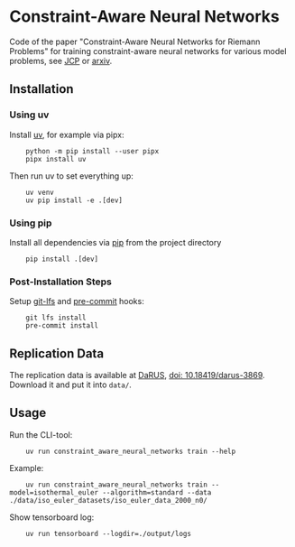 # Constraint-Aware Neural Networks

Code of the paper "Constraint-Aware Neural Networks for Riemann Problems" for training constraint-aware neural networks for various model problems, see [JCP](https://doi.org/10.1016/j.jcp.2020.109345) or [arxiv](https://doi.org/10.48550/arXiv.1904.12794).

## Installation

### Using uv

Install [uv](https://github.com/astral-sh/uv), for example via pipx:

        python -m pip install --user pipx
        pipx install uv

Then run uv to set everything up:

        uv venv
        uv pip install -e .[dev]

### Using pip

Install all dependencies via [pip](https://pip.pypa.io/en/stable/) from the project directory

        pip install .[dev]

### Post-Installation Steps

Setup [git-lfs](https://git-lfs.com/) and [pre-commit](https://pre-commit.com/hooks.html) hooks:

        git lfs install  
        pre-commit install

## Replication Data

The replication data is available at
[DaRUS](https://darus.uni-stuttgart.de/dataset.xhtml?persistentId=doi:10.18419/darus-3869),
[doi: 10.18419/darus-3869](https://doi.org/10.18419/darus-3869).
Download it and put it into `data/`.

## Usage

Run the CLI-tool:

        uv run constraint_aware_neural_networks train --help

Example:

        uv run constraint_aware_neural_networks train --model=isothermal_euler --algorithm=standard --data ./data/iso_euler_datasets/iso_euler_data_2000_n0/

Show tensorboard log:

        uv run tensorboard --logdir=./output/logs
